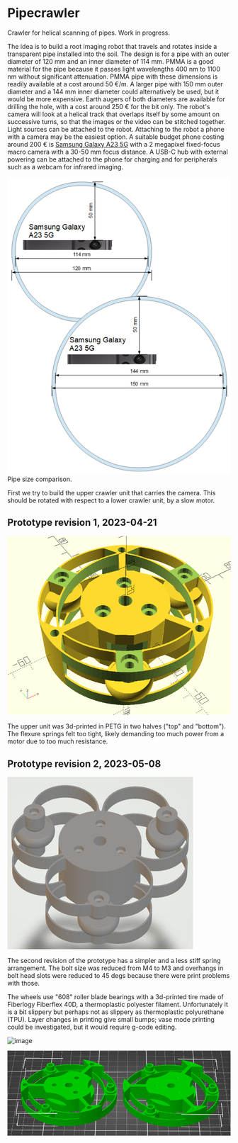 # Pipecrawler
Crawler for helical scanning of pipes. Work in progress.

The idea is to build a root imaging robot that travels and rotates inside a transparent pipe installed into the soil. The design is for a pipe with an outer diameter of 120 mm and an inner diameter of 114 mm. PMMA is a good material for the pipe because it passes light wavelengths 400 nm to 1100 nm without significant attenuation. PMMA pipe with these dimensions is readily available at a cost around 50 €/m. A larger pipe with 150 mm outer diameter and a 144 mm inner diameter could alternatively be used, but it would be more expensive. Earth augers of both diameters are available for drilling the hole, with a cost around 250 € for the bit only. The robot's camera will look at a helical track that overlaps itself by some amount on successive turns, so that the images or the video can be stitched together. Light sources can be attached to the robot. Attaching to the robot a phone with a camera may be the easiest option. A suitable budget phone costing around 200 € is [Samsung Galaxy A23 5G](https://www.gsmarena.com/samsung_galaxy_a23_5g-11736.php) with a 2 megapixel fixed-focus macro camera with a 30-50 mm focus distance. A USB-C hub with external powering can be attached to the phone for charging and for peripherals such as a webcam for infrared imaging.

![image description](phone%20and%20pipe.png)
Pipe size comparison.

First we try to build the upper crawler unit that carries the camera. This should be rotated with respect to a lower crawler unit, by a slow motor.

## Prototype revision 1, 2023-04-21

![image description](rev1/crawler1.png)

The upper unit was 3d-printed in PETG in two halves ("top" and "bottom"). The flexure springs felt too tight, likely demanding too much power from a motor due to too much resistance.

## Prototype revision 2, 2023-05-08

![image description](pipecrawler%20rev%202.png)

The second revision of the prototype has a simpler and a less stiff spring arrangement. The bolt size was reduced from M4 to M3 and overhangs in bolt head slots were reduced to 45 degs because there were print problems with those.

The wheels use "608" roller blade bearings with a 3d-printed tire made of Fiberlogy Fiberflex 40D, a thermoplastic polyester filament. Unfortunately it is a bit slippery but perhaps not as slippery as thermoplastic polyurethane (TPU). Layer changes in printing give small bumps; vase mode printing could be investigated, but it would require g-code editing.

![image](https://user-images.githubusercontent.com/60920087/233575127-6ddb9166-6b72-4d2e-974e-c1c463e9f9bc.png)

![image description](pipecrawler.png)
